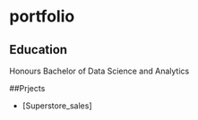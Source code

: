 # portfolio

## Education 
Honours Bachelor of Data Science and Analytics

##Prjects 
- [Superstore_sales]
